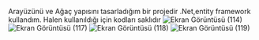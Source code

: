 Arayüzünü ve Ağaç yapısını tasarladığım bir projedir
.Net,entity framework kullandım.
Halen kullanıldığı için kodları saklıdır
![Ekran Görüntüsü (114)](https://user-images.githubusercontent.com/80632510/151437300-593a5a29-4da2-4bb1-bbc4-5e10eb15e35c.png)
![Ekran Görüntüsü (117)](https://user-images.githubusercontent.com/80632510/151437304-8745aa2b-b0d6-426d-87e2-d242134d5ae6.png)
![Ekran Görüntüsü (118)](https://user-images.githubusercontent.com/80632510/151437306-2b2d1c13-e0fc-45e3-b818-b4ed5c309d59.png)
![Ekran Görüntüsü (119)](https://user-images.githubusercontent.com/80632510/151437310-623373d9-f074-4b24-87f6-7326fc115bbc.png)
